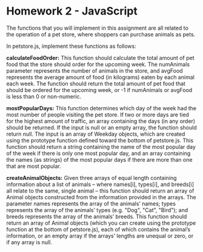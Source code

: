 # Homework 2 - JavaScript

The functions that you will implement in this assignment are all related to the operation of a pet store, where shoppers can purchase animals as pets.

In petstore.js, implement these functions as follows:

**calculateFoodOrder:** This function should calculate the total amount of pet food that the store should order for the upcoming week. The numAnimals parameter represents the number of animals in the store, and avgFood represents the average amount of food (in kilograms) eaten by each animal each week. The function should return the total amount of pet food that should be ordered for the upcoming week, or -1 if numAnimals or avgFood is less than 0 or non-numeric.

**mostPopularDays:** This function determines which day of the week had the most number of people visiting the pet store. If two or more days are tied for the highest amount of traffic, an array containing the days (in any order) should be returned. If the input is null or an empty array, the function should return null. The input is an array of Weekday objects, which are created using the prototype function defined toward the bottom of petstore.js. This function should return a string containing the name of the most popular day of the week if there is only one most popular day, and an array containing the names (as strings) of the most popular days if there are more than one that are most popular.

**createAnimalObjects:** Given three arrays of equal length containing information about a list of animals – where names[i], types[i], and breeds[i] all relate to the same, single animal – this function should return an array of Animal objects constructed from the information provided in the arrays. The parameter names represents the array of the animals’ names; types represents the array of the animals’ types (e.g. "Dog", "Cat", "Bird"); and breeds represents the array of the animals’ breeds. This function should return an array of Animal objects (which you can create using the prototype function at the bottom of petstore.js), each of which contains the animal’s information, or an empty array if the arrays’ lengths are unequal or zero, or if any array is null.
